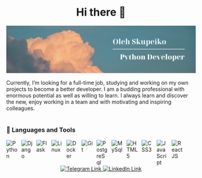 <h1 align="center"> Hi there 👋 </h1>

<img src="bg-img.png" alt="Background image"/>

 Currently, I’m looking for a full-time job, studying and working on my own projects to become a better developer. I am a budding professional with enormous potential as well as willing to learn. I always learn and discover the new, enjoy working in a team and with motivating and inspiring colleagues.
 
#

### 🧰 Languages and Tools

<div>
 <img align="left" alt="Python" width="30px" style="margin-right:10px;" src="https://cdn.jsdelivr.net/gh/devicons/devicon/icons/python/python-original.svg" />

 <img align="left" alt="Django" width="30px" style="margin-right:10px;" src="https://cdn.jsdelivr.net/gh/devicons/devicon/icons/django/django-plain-wordmark.svg" />

 <img align="left" alt="Flask" width="30px" style="margin-right:10px;" src="https://cdn.jsdelivr.net/gh/devicons/devicon/icons/flask/flask-original-wordmark.svg" />

 <img align="left" alt="Linux" width="30px" style="margin-right:10px;" src="https://cdn.jsdelivr.net/gh/devicons/devicon/icons/linux/linux-original.svg" />

 <img align="left" alt="Docker" width="30px" style="margin-right:10px;"  src="https://cdn.jsdelivr.net/gh/devicons/devicon/icons/docker/docker-original.svg" />

 <img align="left" alt="Git" width="30px" style="margin-right:10px;" alt="git"  src="https://cdn.jsdelivr.net/gh/devicons/devicon/icons/git/git-original.svg" />

 <img align="left" alt="PostgreSql" width="30px" style="margin-right:10px;" alt="git" src="https://cdn.jsdelivr.net/gh/devicons/devicon/icons/postgresql/postgresql-original.svg" />

 <img align="left" alt="MySql" width="30px" style="margin-right:10px;" alt="git" src="https://cdn.jsdelivr.net/gh/devicons/devicon/icons/mysql/mysql-original.svg" />

 <img align="left" alt="HTML5" width="30px" style="margin-right:10px;" src="https://cdn.jsdelivr.net/gh/devicons/devicon/icons/html5/html5-original.svg" />

 <img align="left" alt="CSS3" width="30px" style="margin-right:10px;" src="https://cdn.jsdelivr.net/gh/devicons/devicon/icons/css3/css3-original.svg" />

 <img align="left" alt="JavaScript" width="30px" style="margin-right:10px;" src="https://cdn.jsdelivr.net/gh/devicons/devicon/icons/javascript/javascript-original.svg" />
 
 
<img align="left" alt="ReactJS" width="30px" style="margin-right:10px;" src="https://cdn.jsdelivr.net/gh/devicons/devicon/icons/react/react-original.svg" />
 </div>
<br><br><br>

 <div align="center">
    <a href="https://t.me/oleh_skupeiko">
    <img src="https://img.shields.io/static/v1?label=Me%20on&message=Telegram&color=29a1d4&style=for-the-badge&logo=telegram" alt="Telegram Link"/>
    </a>
    <a href="https://www.linkedin.com/in/oleh-skupeiko/">
        <img src="https://img.shields.io/static/v1?label=Me%20on&message=LinkedIn&color=0a66c2&style=for-the-badge&logo=linkedin" alt="LinkedIn Link"/>
    </a>
</div>
